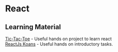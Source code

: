 # React

## Learning Material
[Tic-Tac-Toe](https://react.dev/learn/tutorial-tic-tac-toe) - Useful hands on project to learn react  
[ReactJs Koans](https://github.com/arkency/reactjs_koans) - Useful hands on introductory tasks.
